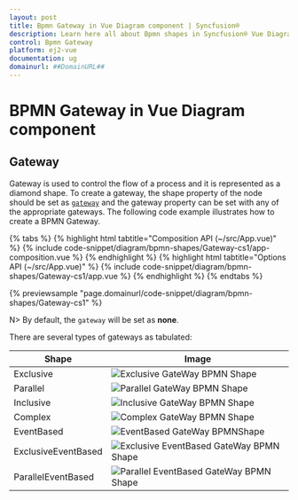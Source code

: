 ```yaml
---
layout: post
title: Bpmn Gateway in Vue Diagram component | Syncfusion®
description: Learn here all about Bpmn shapes in Syncfusion® Vue Diagram component of Syncfusion Essential® JS 2 and more.
control: Bpmn Gateway 
platform: ej2-vue
documentation: ug
domainurl: ##DomainURL##
---
```


# BPMN Gateway in Vue Diagram component

## Gateway

Gateway is used to control the flow of a process and it is represented as a diamond shape. To create a gateway, the shape property of the node should be set as [`gateway`](https://ej2.syncfusion.com/vue/documentation/api/diagram/bpmnGateways) and the gateway property can be set with any of the appropriate gateways. The following code example illustrates how to create a BPMN Gateway.

{% tabs %}
{% highlight html tabtitle="Composition API (~/src/App.vue)" %}
{% include code-snippet/diagram/bpmn-shapes/Gateway-cs1/app-composition.vue %}
{% endhighlight %}
{% highlight html tabtitle="Options API (~/src/App.vue)" %}
{% include code-snippet/diagram/bpmn-shapes/Gateway-cs1/app.vue %}
{% endhighlight %}
{% endtabs %}
        
{% previewsample "page.domainurl/code-snippet/diagram/bpmn-shapes/Gateway-cs1" %}

N> By default, the `gateway` will be set as **none**.

There are several types of gateways as tabulated:

| Shape | Image |
| -------- | -------- |
| Exclusive | ![Exclusive GateWay BPMN Shape](images/Exclusive.png) |
| Parallel | ![Parallel GateWay BPMN Shape](images/Parallel.png) |
| Inclusive | ![Inclusive GateWay BPMN Shape](images/Inclusive.png) |
| Complex | ![Complex GateWay BPMN Shape](images/Complex.png) |
| EventBased | ![EventBased GateWay BPMNShape](images/EventBased.png) |
| ExclusiveEventBased | ![Exclusive EventBased GateWay BPMN Shape](images/EEBased.png) |
| ParallelEventBased | ![Parallel EventBased GateWay BPMN Shape](images/PEBased.png) |